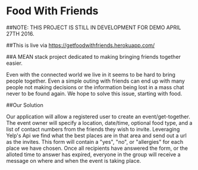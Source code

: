 # Food With Friends

##NOTE: THIS PROJECT IS STILL IN DEVELOPMENT FOR DEMO APRIL 27TH 2016.

##This is live via https://getfoodwithfriends.herokuapp.com/

##A MEAN stack project dedicated to making bringing friends together easier.

Even with the connected world we live in it seems to be hard to bring people together.
Even a simple outing with friends can end up with many people not making decisions
or the information being lost in a mass chat never to be found again.
We hope to solve this issue, starting with food.

##Our Solution

Our application will allow a registered user to create an event/get-together.
The event owner will specify a location, date/time, optional food type, and a list of contact numbers from the friends they wish to invite.
Leveraging Yelp's Api we find what the best places are in that area and send out a url as the invites.
This form will contain a "yes", "no", or "allergies" for each place we have chosen.
Once all recipients have answered the form, or the alloted time to answer has expired,
everyone in the group will receive a message on where and when the event is taking place.
